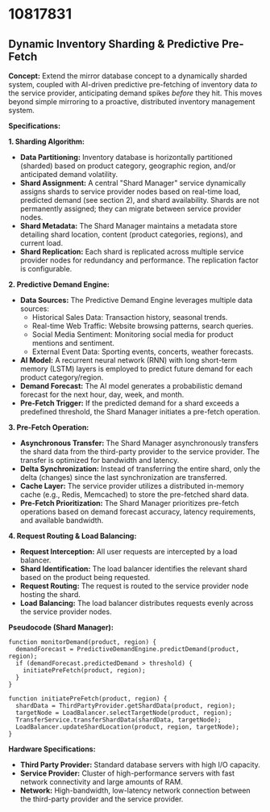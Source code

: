 # 10817831

## Dynamic Inventory Sharding & Predictive Pre-Fetch

**Concept:** Extend the mirror database concept to a dynamically sharded system, coupled with AI-driven predictive pre-fetching of inventory data *to* the service provider, anticipating demand spikes *before* they hit. This moves beyond simple mirroring to a proactive, distributed inventory management system.

**Specifications:**

**1. Sharding Algorithm:**

*   **Data Partitioning:** Inventory database is horizontally partitioned (sharded) based on product category, geographic region, and/or anticipated demand volatility.
*   **Shard Assignment:** A central "Shard Manager" service dynamically assigns shards to service provider nodes based on real-time load, predicted demand (see section 2), and shard availability.  Shards are not permanently assigned; they can migrate between service provider nodes.
*   **Shard Metadata:** The Shard Manager maintains a metadata store detailing shard location, content (product categories, regions), and current load.
*   **Shard Replication:**  Each shard is replicated across multiple service provider nodes for redundancy and performance.  The replication factor is configurable.

**2. Predictive Demand Engine:**

*   **Data Sources:** The Predictive Demand Engine leverages multiple data sources:
    *   Historical Sales Data: Transaction history, seasonal trends.
    *   Real-time Web Traffic: Website browsing patterns, search queries.
    *   Social Media Sentiment: Monitoring social media for product mentions and sentiment.
    *   External Event Data:  Sporting events, concerts, weather forecasts.
*   **AI Model:** A recurrent neural network (RNN) with long short-term memory (LSTM) layers is employed to predict future demand for each product category/region.
*   **Demand Forecast:**  The AI model generates a probabilistic demand forecast for the next hour, day, week, and month.
*   **Pre-Fetch Trigger:**  If the predicted demand for a shard exceeds a predefined threshold, the Shard Manager initiates a pre-fetch operation.

**3. Pre-Fetch Operation:**

*   **Asynchronous Transfer:** The Shard Manager asynchronously transfers the shard data from the third-party provider to the service provider.  The transfer is optimized for bandwidth and latency.
*   **Delta Synchronization:**  Instead of transferring the entire shard, only the delta (changes) since the last synchronization are transferred.
*   **Cache Layer:**  The service provider utilizes a distributed in-memory cache (e.g., Redis, Memcached) to store the pre-fetched shard data.
*   **Pre-Fetch Prioritization:** The Shard Manager prioritizes pre-fetch operations based on demand forecast accuracy, latency requirements, and available bandwidth.

**4. Request Routing & Load Balancing:**

*   **Request Interception:** All user requests are intercepted by a load balancer.
*   **Shard Identification:** The load balancer identifies the relevant shard based on the product being requested.
*   **Request Routing:** The request is routed to the service provider node hosting the shard.
*   **Load Balancing:** The load balancer distributes requests evenly across the service provider nodes.

**Pseudocode (Shard Manager):**

```
function monitorDemand(product, region) {
  demandForecast = PredictiveDemandEngine.predictDemand(product, region);
  if (demandForecast.predictedDemand > threshold) {
    initiatePreFetch(product, region);
  }
}

function initiatePreFetch(product, region) {
  shardData = ThirdPartyProvider.getShardData(product, region);
  targetNode = LoadBalancer.selectTargetNode(product, region);
  TransferService.transferShardData(shardData, targetNode);
  LoadBalancer.updateShardLocation(product, region, targetNode);
}
```

**Hardware Specifications:**

*   **Third Party Provider:** Standard database servers with high I/O capacity.
*   **Service Provider:** Cluster of high-performance servers with fast network connectivity and large amounts of RAM.
*   **Network:** High-bandwidth, low-latency network connection between the third-party provider and the service provider.
